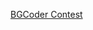 <a href="http://bgcoder.com/Contests/142/CSharp-Part-2-2013-2014-22-Jan-2014-Evening" target="_blank">BGCoder Contest</a>
